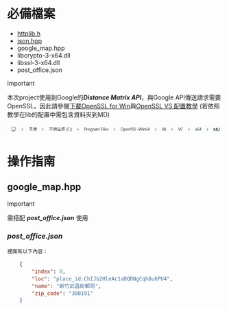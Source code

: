 # 必備檔案
+ [httplib.h](https://github.com/yhirose/cpp-httplib)
+ [json.hpp](https://github.com/nlohmann/json/blob/develop/single_include/nlohmann/json.hpp)
+ google_map.hpp
+ libcrypto-3-x64.dll
+ libssl-3-x64.dll 
+ post_office.json


> [!IMPORTANT]
> 本次project使用到Google的***Distance Matrix API***，與Google API傳送請求需要OpenSSL，因此請參閱[下載OpenSSL for Win](https://blog.csdn.net/m0_46665077/article/details/125609435)與[OpenSSL VS 配置教學](https://blog.csdn.net/m0_51531114/article/details/132207881) (若依照教學在lib的配置中需包含資料夾到MD)
>
>![](image/MD.png)


# 操作指南

## google_map.hpp
>[!IMPORTANT]
>需搭配 ***post_office.json*** 使用

### *post_office.json*
    裡面有以下內容：
```json
    {
        "index": 0,
        "loc": "place_id:ChIJb2HleAc1aDQRNgCqh8u6PU4",
        "name": "新竹武昌街郵局",
        "zip_code": "300191"
    }

```

        

